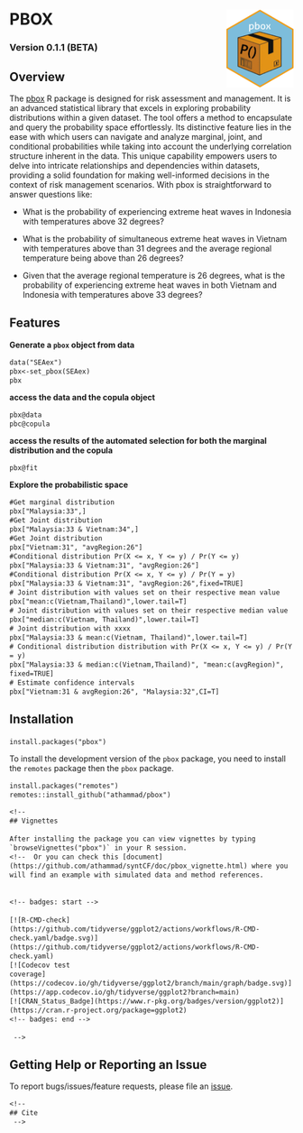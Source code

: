 # PBOX <img src="./other/pboxIcon.png" align="right" height="138" />

### Version 0.1.1 (BETA)



## Overview

The [pbox](https://github.com/athammad/pbox) R package is designed for risk assessment and management. It is an advanced statistical library that excels in exploring probability distributions within a given dataset. The tool offers a method to encapsulate and query the probability space effortlessly. Its distinctive feature lies in the ease with which users can navigate and analyze marginal, joint, and conditional probabilities while taking into account the underlying correlation structure inherent in the data. This unique capability empowers users to delve into intricate relationships and dependencies within datasets, providing a solid foundation for making well-informed decisions in the context of risk management scenarios. With pbox is straightforward to answer questions like:

-   What is the probability of experiencing extreme heat waves in Indonesia with temperatures above 32 degrees?

-   What is the probability of simultaneous extreme heat waves in Vietnam with temperatures above than 31 degrees and the average regional temperature being above than 26 degrees?

-   Given that the average regional temperature is 26 degrees, what is the probability of experiencing extreme heat waves in both Vietnam and Indonesia with temperatures above 33 degrees?

## Features

**Generate a `pbox` object from data**

```{r, echo=TRUE, eval=FALSE}
data("SEAex")
pbx<-set_pbox(SEAex)
pbx
```

**access the data and the copula object**

```{r, echo=TRUE, eval=FALSE}
pbx@data
pbc@copula
```

**access the results of the automated selection for both the marginal distribution and the copula**

```{r, echo=TRUE, eval=FALSE}
pbx@fit
```

**Explore the probabilistic space**

```{r, echo=TRUE, eval=FALSE}
#Get marginal distribution
pbx["Malaysia:33",]
#Get Joint distribution
pbx["Malaysia:33 & Vietnam:34",]
#Get Joint distribution
pbx["Vietnam:31", "avgRegion:26"]
#Conditional distribution Pr(X <= x, Y <= y) / Pr(Y <= y)
pbx["Malaysia:33 & Vietnam:31", "avgRegion:26"]
#Conditional distribution Pr(X <= x, Y <= y) / Pr(Y = y)
pbx["Malaysia:33 & Vietnam:31", "avgRegion:26",fixed=TRUE]
# Joint distribution with values set on their respective mean value
pbx["mean:c(Vietnam,Thailand)",lower.tail=T]
# Joint distribution with values set on their respective median value
pbx["median:c(Vietnam, Thailand)",lower.tail=T]
# Joint distribution with xxxx
pbx["Malaysia:33 & mean:c(Vietnam, Thailand)",lower.tail=T]
# Conditional distribution distribution with Pr(X <= x, Y <= y) / Pr(Y = y)
pbx["Malaysia:33 & median:c(Vietnam,Thailand)", "mean:c(avgRegion)", fixed=TRUE]
# Estimate confidence intervals
pbx["Vietnam:31 & avgRegion:26", "Malaysia:32",CI=T]

```

## Installation

`install.packages("pbox")`

To install the development version of the `pbox` package, you need to install the `remotes` package then the `pbox` package.

```         
install.packages("remotes")
remotes::install_github("athammad/pbox")
```

```{=html}
<!-- 
## Vignettes

After installing the package you can view vignettes by typing `browseVignettes("pbox")` in your R session. 
<!--  Or you can check this [document](https://github.com/athammad/syntCF/doc/pbox_vignette.html) where you will find an example with simulated data and method references.


<!-- badges: start -->

[![R-CMD-check](https://github.com/tidyverse/ggplot2/actions/workflows/R-CMD-check.yaml/badge.svg)](https://github.com/tidyverse/ggplot2/actions/workflows/R-CMD-check.yaml)
[![Codecov test
coverage](https://codecov.io/gh/tidyverse/ggplot2/branch/main/graph/badge.svg)](https://app.codecov.io/gh/tidyverse/ggplot2?branch=main)
[![CRAN_Status_Badge](https://www.r-pkg.org/badges/version/ggplot2)](https://cran.r-project.org/package=ggplot2)
<!-- badges: end -->

 -->
```
## Getting Help or Reporting an Issue

To report bugs/issues/feature requests, please file an [issue](https://github.com/athammad/pbox/issues/).

```{=html}
<!-- 
## Cite
 -->
```
